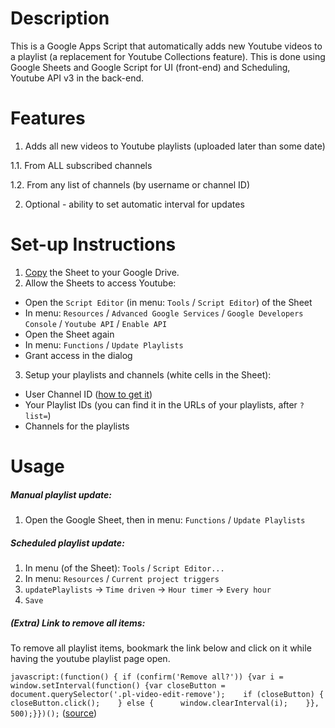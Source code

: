 # Description
This is a Google Apps Script that automatically adds new Youtube videos to a playlist (a replacement for Youtube Collections feature). This is done using Google Sheets and Google Script for UI (front-end) and Scheduling, Youtube API v3 in the back-end.

# Features
1. Adds all new videos to Youtube playlists (uploaded later than some date)
  
  1.1. From ALL subscribed channels
  
  1.2. From any list of channels (by username or channel ID)
  
2. Optional - ability to set automatic interval for updates

# Set-up Instructions
1. [Copy](https://docs.google.com/document/d/1sZ9U52iuws6ijWPQTmQkXvaZSV3dZ3W9JzhnhNTX9GU/copy) the Sheet to your Google Drive.
2. Allow the Sheets to access Youtube:
  - Open the `Script Editor` (in menu: `Tools` / `Script Editor`) of the Sheet
  - In menu: `Resources` / `Advanced Google Services` / `Google Developers Console` / `Youtube API` / `Enable API`
  - Open the Sheet again
  - In menu: `Functions` / `Update Playlists`
  - Grant access in the dialog
3. Setup your playlists and channels (white cells in the Sheet):
  - User Channel ID ([how to get it](https://support.google.com/youtube/answer/3250431?hl=en))
  - Your Playlist IDs (you can find it in the URLs of your playlists, after `?list=`)
  - Channels for the playlists

# Usage

##### Manual playlist update:

1. Open the Google Sheet, then in menu: `Functions` / `Update Playlists`

##### Scheduled playlist update:

1. In menu (of the Sheet): `Tools` / `Script Editor...`
2. In menu: `Resources` / `Current project triggers`
3. `updatePlaylists` -> `Time driven` -> `Hour timer` -> `Every hour`
4. `Save`

##### (Extra) Link to remove all items:

To remove all playlist items, bookmark the link below and click on it while having the youtube playlist page open.

`javascript:(function() { if (confirm('Remove all?')) {var i = window.setInterval(function() {var closeButton = document.querySelector('.pl-video-edit-remove');    if (closeButton) {      closeButton.click();    } else {      window.clearInterval(i);    }}, 500);}})();` ([source](https://gist.github.com/timothyarmstrong/10501804))
